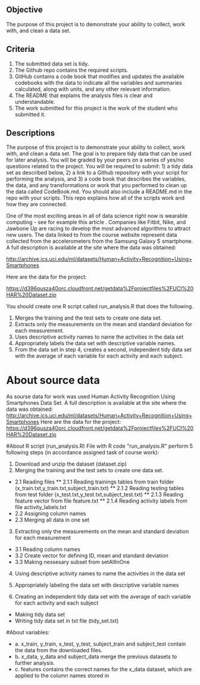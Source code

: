 ## Objective
The purpose of this project is to demonstrate your ability to collect, work with, and clean a data set.
## Criteria
1. The submitted data set is tidy.
2. The Github repo contains the required scripts.
3. GitHub contains a code book that modifies and updates the available codebooks with the data to indicate all the variables    and summaries calculated, along with units, and any other relevant information.
4. The README that explains the analysis files is clear and understandable.
5. The work submitted for this project is the work of the student who submitted it.
 
## Descriptions
The purpose of this project is to demonstrate your ability to collect, work with, and clean a data set. The goal is to prepare tidy data that can be used for later analysis. You will be graded by your peers on a series of yes/no questions related to the project. You will be required to submit: 1) a tidy data set as described below, 2) a link to a Github repository with your script for performing the analysis, and 3) a code book that describes the variables, the data, and any transformations or work that you performed to clean up the data called CodeBook.md. You should also include a README.md in the repo with your scripts. This repo explains how all of the scripts work and how they are connected.

One of the most exciting areas in all of data science right now is wearable computing - see for example this article . Companies like Fitbit, Nike, and Jawbone Up are racing to develop the most advanced algorithms to attract new users. The data linked to from the course website represent data collected from the accelerometers from the Samsung Galaxy S smartphone. A full description is available at the site where the data was obtained:

http://archive.ics.uci.edu/ml/datasets/Human+Activity+Recognition+Using+Smartphones

Here are the data for the project:

https://d396qusza40orc.cloudfront.net/getdata%2Fprojectfiles%2FUCI%20HAR%20Dataset.zip

You should create one R script called run_analysis.R that does the following.

1. Merges the training and the test sets to create one data set.
2. Extracts only the measurements on the mean and standard deviation for each measurement.
3. Uses descriptive activity names to name the activities in the data set
4. Appropriately labels the data set with descriptive variable names.
5. From the data set in step 4, creates a second, independent tidy data set with the average of each variable for each        activity and each subject.


# About source data
As sourse data for work was used Human Activity Recognition Using Smartphones Data Set. A full description is available at the site where the data was obtained: http://archive.ics.uci.edu/ml/datasets/Human+Activity+Recognition+Using+Smartphones Here are the data for the project: https://d396qusza40orc.cloudfront.net/getdata%2Fprojectfiles%2FUCI%20HAR%20Dataset.zip

#About R script (run_analysis.R)
File with R code "run_analysis.R" perform 5 following steps (in accordance assigned task of course work):

1. Download and unzip the dataset (dataset.zip)
2. Merging the training and the test sets to create one data set.
  * 2.1 Reading files
   ** 2.1.1 Reading trainings tables from train folder (x_train.txt,y_train.txt,subject_train.txt)
   ** 2.1.2 Reading testing tables from test folder  (x_test.txt,y_test.txt,subject_test.txt)
   ** 2.1.3 Reading feature vector from file feature.txt
   ** 2.1.4 Reading activity labels from file activity_labels.txt
  * 2.2 Assigning column names
  * 2.3 Merging all data in one set

3. Extracting only the measurements on the mean and standard deviation for each measurement
 * 3.1 Reading column names
 * 3.2 Create vector for defining ID, mean and standard deviation
 * 3.3 Making nessesary subset from setAllInOne

4. Using descriptive activity names to name the activities in the data set
5. Appropriately labeling the data set with descriptive variable names

6. Creating an independent tidy data set with the average of each variable for each activity and each subject
* Making tidy data set
* Writing tidy data set in txt file (tidy_set.txt)

#About variables:
 * a. x_train, y_train, x_test, y_test, subject_train and subject_test contain the data from the downloaded files.
 * b. x_data, y_data and subject_data merge the previous datasets to further analysis.
 * c. features contains the correct names for the x_data dataset, which are applied to the column names stored in


